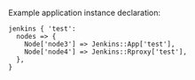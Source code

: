 Example application instance declaration:


    jenkins { 'test':
      nodes => {
        Node['node3'] => Jenkins::App['test'],
        Node['node4'] => Jenkins::Rproxy['test'],
      },
    }

